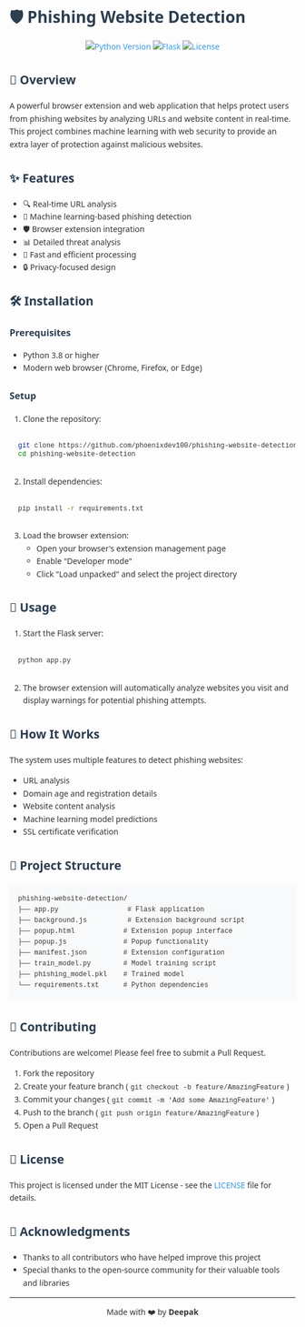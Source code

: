 # 🛡️ Phishing Website Detection

<div align="center">

[![Python Version](https://img.shields.io/badge/python-3.8%2B-blue.svg)](https://www.python.org/downloads/)
[![Flask](https://img.shields.io/badge/Flask-2.2.2-green.svg)](https://flask.palletsprojects.com/)
[![License](https://img.shields.io/badge/license-MIT-blue.svg)](LICENSE)

</div>

## 🌟 Overview

A powerful browser extension and web application that helps protect users from phishing websites by analyzing URLs and website content in real-time. This project combines machine learning with web security to provide an extra layer of protection against malicious websites.

## ✨ Features

- 🔍 Real-time URL analysis
- 🤖 Machine learning-based phishing detection
- 🛡️ Browser extension integration
- 📊 Detailed threat analysis
- 🚀 Fast and efficient processing
- 🔒 Privacy-focused design

## 🛠️ Installation

### Prerequisites

- Python 3.8 or higher
- Modern web browser (Chrome, Firefox, or Edge)

### Setup

1. Clone the repository:
```bash
git clone https://github.com/phoenixdev100/phishing-website-detection.git
cd phishing-website-detection
```

2. Install dependencies:
```bash
pip install -r requirements.txt
```

3. Load the browser extension:
   - Open your browser's extension management page
   - Enable "Developer mode"
   - Click "Load unpacked" and select the project directory

## 🚀 Usage

1. Start the Flask server:
```bash
python app.py
```

2. The browser extension will automatically analyze websites you visit and display warnings for potential phishing attempts.

## 🧠 How It Works

The system uses multiple features to detect phishing websites:

- URL analysis
- Domain age and registration details
- Website content analysis
- Machine learning model predictions
- SSL certificate verification

## 📁 Project Structure

```
phishing-website-detection/
├── app.py                 # Flask application
├── background.js          # Extension background script
├── popup.html            # Extension popup interface
├── popup.js              # Popup functionality
├── manifest.json         # Extension configuration
├── train_model.py        # Model training script
├── phishing_model.pkl    # Trained model
└── requirements.txt      # Python dependencies
```

## 🤝 Contributing

Contributions are welcome! Please feel free to submit a Pull Request.

1. Fork the repository
2. Create your feature branch (`git checkout -b feature/AmazingFeature`)
3. Commit your changes (`git commit -m 'Add some AmazingFeature'`)
4. Push to the branch (`git push origin feature/AmazingFeature`)
5. Open a Pull Request

## 📝 License

This project is licensed under the MIT License - see the [LICENSE](LICENSE) file for details.

## 🙏 Acknowledgments

- Thanks to all contributors who have helped improve this project
- Special thanks to the open-source community for their valuable tools and libraries

---

<div align="center">
  
Made with ❤️ by **Deepak**
</div>

<style>
  /* Add some beautiful styling */
  body {
    font-family: 'Segoe UI', Tahoma, Geneva, Verdana, sans-serif;
    line-height: 1.6;
    color: #333;
  }
  
  h1, h2, h3 {
    color: #2c3e50;
    margin-top: 1.5em;
  }
  
  code {
    background-color: #f8f9fa;
    padding: 2px 4px;
    border-radius: 4px;
    font-family: 'Courier New', Courier, monospace;
  }
  
  pre {
    background-color: #f8f9fa;
    padding: 15px;
    border-radius: 6px;
    overflow-x: auto;
  }
  
  a {
    color: #3498db;
    text-decoration: none;
  }
  
  a:hover {
    text-decoration: underline;
  }
</style> 
